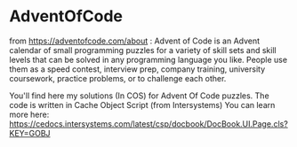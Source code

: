 # AdventOfCode

from https://adventofcode.com/about :
Advent of Code is an Advent calendar of small programming puzzles for a variety of skill sets and skill levels that can be solved in any programming language you like. People use them as a speed contest, interview prep, company training, university coursework, practice problems, or to challenge each other.

You'll find here my solutions (In COS) for Advent Of Code puzzles.
The code is written in Cache Object Script (from Intersystems)
You can learn more here: https://cedocs.intersystems.com/latest/csp/docbook/DocBook.UI.Page.cls?KEY=GOBJ

